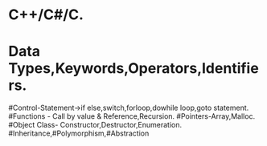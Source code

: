 # C++/C#/C.
# Data Types,Keywords,Operators,Identifiers.
#Control-Statement->if else,switch,forloop,dowhile loop,goto statement.
#Functions - Call by value & Reference,Recursion.
#Pointers-Array,Malloc.
#Object Class- Constructor,Destructor,Enumeration.
#Inheritance,#Polymorphism,#Abstraction
